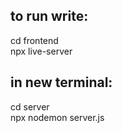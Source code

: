 

## to run write: <br/>
 cd frontend<br/>
 npx live-server<br/>
 
## in new terminal: <br/>
  cd server<br/>
  npx nodemon server.js<br/>
